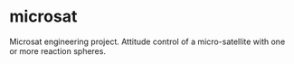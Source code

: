 # microsat
Microsat engineering project. Attitude control of a micro-satellite with one or more reaction spheres.
